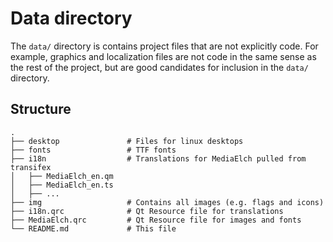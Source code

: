 # Data directory

The `data/` directory is contains project files that are not explicitly code.
For example, graphics and localization files are not code in the same sense
as the rest of the project, but are good candidates for inclusion in the
`data/` directory.

## Structure

```
.
├── desktop               # Files for linux desktops
├── fonts                 # TTF fonts
├── i18n                  # Translations for MediaElch pulled from transifex
│   ├── MediaElch_en.qm
│   ├── MediaElch_en.ts
│   ├── ...
├── img                   # Contains all images (e.g. flags and icons)
├── i18n.qrc              # Qt Resource file for translations
├── MediaElch.qrc         # Qt Resource file for images and fonts
└── README.md             # This file

```
